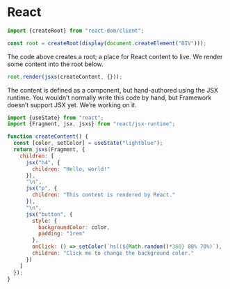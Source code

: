# React

```js echo
import {createRoot} from "react-dom/client";

const root = createRoot(display(document.createElement("DIV")));
```

The code above creates a root; a place for React content to live. We render some content into the root below.

```js echo
root.render(jsxs(createContent, {}));
```

The content is defined as a component, but hand-authored using the JSX runtime. You wouldn’t normally write this code by hand, but Framework doesn’t support JSX yet. We’re working on it.

```js echo
import {useState} from "react";
import {Fragment, jsx, jsxs} from "react/jsx-runtime";

function createContent() {
  const [color, setColor] = useState("lightblue");
  return jsxs(Fragment, {
    children: [
      jsx("h4", {
        children: "Hello, world!"
      }),
      "\n",
      jsx("p", {
        children: "This content is rendered by React."
      }),
      "\n",
      jsx("button", {
        style: {
          backgroundColor: color,
          padding: "1rem"
        },
        onClick: () => setColor(`hsl(${Math.random()*360} 80% 70%)`),
        children: "Click me to change the background color."
      })
    ]
  });
}
```
